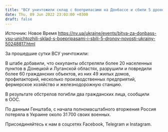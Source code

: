 ```yaml
---
title: "ВСУ уничтожили склад с боеприпасами на Донбассе и сбили 5 дронов — штаб ООС"
date: Thu, 09 Jun 2022 23:03:00 +0300
draft: false
---
```

Источник: Новое Время https://nv.ua/ukraine/events/bitva-za-donbass-vsu-unichtozhili-sklad-s-boepripasami-i-sbili-5-dronov-novosti-ukrainy-50248817.html


За прошедшие сутки ВСУ уничтожили:

В штабе добавили, что оккупанты обстреляли более 20 населенных пунктов в Донецкой и Луганской областях, разрушили и повредили более 60 гражданских объектов, из них 49 жилых домов, профилакторий, несколько производственных предприятий, фермерское хозяйство и железнодорожную станцию. 

В результате обстрелов погибли два гражданских лица, сообщили в ООС.

По данным Генштаба, с начала полномасштабного вторжения Россия потеряла в Украине около 31 700 своих военных.

Присоединяйтесь к нам в соцсетях Facebook, Telegram и Instagram.
